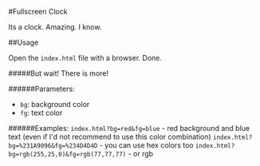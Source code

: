 #Fullscreen Clock

Its a clock. Amazing. I know.

##Usage

Open the `index.html` file with a browser. Done.

#####But wait! There is more!

######Parameters:
* `bg`: background color
* `fg`: text color

######Examples:
`index.html?bg=red&fg=blue` - red background and blue text (even if I'd not recommend to use this color combination)
`index.html?bg=%231A9096&fg=%234D4D4D` - you can use hex colors too
`index.html?bg=rgb(255,25,0)&fg=rgb(77,77,77)` - or rgb
